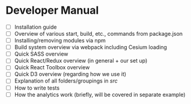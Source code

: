 # Developer Manual

* [ ] Installation guide
* [ ] Overview of various start, build, etc., commands from package.json
* [ ] Installing/removing modules via npm
* [ ] Build system overview via webpack including Cesium loading
* [ ] Quick SASS overview
* [ ] Quick React/Redux overview (in general + our set up)
* [ ] Quick React Toolbox overview
* [ ] Quick D3 overview (regarding how we use it)
* [ ] Explanation of all folders/groupings in _src_
* [ ] How to write tests
* [ ] How the analytics work (briefly, will be covered in separate example)